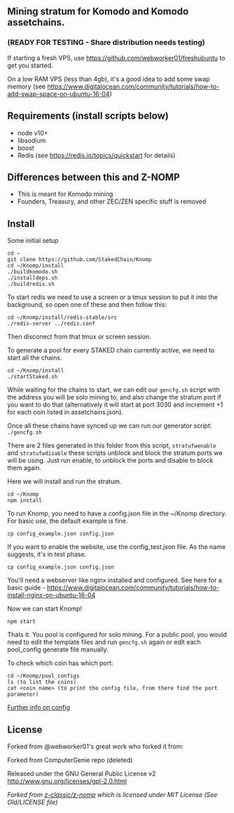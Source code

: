 ## Mining stratum for Komodo and Komodo assetchains.
### (READY FOR TESTING - Share distribution needs testing)

If starting a fresh VPS, use https://github.com/webworker01/freshubuntu to get you started.

On a low RAM VPS (less than 4gb), it's a good idea to add some swap memory (see https://www.digitalocean.com/community/tutorials/how-to-add-swap-space-on-ubuntu-16-04)

Requirements (install scripts below)
------------
* node v10+
* libsodium
* boost
* Redis (see https://redis.io/topics/quickstart for details)

Differences between this and Z-NOMP
------------
* This is meant for Komodo mining
* Founders, Treasury, and other ZEC/ZEN specific stuff is removed

Install
-------------
Some initial setup
```shell
cd ~
git clone https://github.com/StakedChain/Knomp
cd ~/Knomp/install
./buildkomodo.sh
./installdeps.sh
./buildredis.sh
```
To start redis we need to use a screen or a tmux session to put it into the background, so open one of these and then follow this:
```shell
cd ~/Knomp/install/redis-stable/src
./redis-server ../redis.conf
```
Then disconect from that tmux or screen session. 

To generate a pool for every STAKED chain currently active, we need to start all the chains. 
```shell
cd ~/Knomp/install
./startStaked.sh
```

While waiting for the chains to start, we can edit our `gencfg.sh` script with the address you will be solo mining to, and also change the stratum port if you want to do that (alternatively it will start at port 3030 and increment +1 for each coin listed in assetchains.json). 

Once all these chains have synced up we can run our generator script: `./gencfg.sh`

There are 2 files generated in this folder from this script, `stratufwenable` and `stratufwdisable` these scripts unblock and block the stratum ports we will be using. Just run enable, to unblock the ports and disable to block them again.

Here we will install and run the stratum.
```shell
cd ~/Knomp
npm install
```

To run Knomp, you need to have a config.json file in the ~/Knomp directory. For basic use, the default example is fine.

`cp config_example.json config.json`

If you want to enable the website, use the config_test.json file. As the name suggests, it's in test phase.

`cp config_example.json config.json` 

You'll need a webserver like nginx installed and configured. See here for a basic guide - https://www.digitalocean.com/community/tutorials/how-to-install-nginx-on-ubuntu-16-04

Now we can start Knomp!

`npm start`

Thats it. You pool is configured for solo mining. For a public pool, you would need to edit the template files and run `gencfg.sh` again or edit each pool_config generate file manually.

To check which coin has which port:
```shell
cd ~/Knomp/pool_configs
ls (to list the coins)
cat <coin name> (to print the config file, from there find the port parameter)
```

[Further info on config](https://github.com/zone117x/node-open-mining-portal)

License
-------

Forked from @webworker01's great work who forked it from:

Forked from ComputerGenie repo (deleted)

Released under the GNU General Public License v2
http://www.gnu.org/licenses/gpl-2.0.html

_Forked from [z-classic/z-nomp](https://github.com/z-classic/z-nomp) which is licensed under MIT License (See Old/LICENSE file)_
